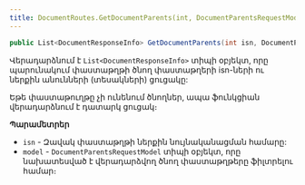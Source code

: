 ```yaml
---
title: DocumentRoutes.GetDocumentParents(int, DocumentParentsRequestModel) մեթոդ
---
```


```c#
public List<DocumentResponseInfo> GetDocumentParents(int isn, DocumentParentsRequestModel model)
```

Վերադարձնում է `List<DocumentResponseInfo>` տիպի օբյեկտ, որը պարունակում փաստաթղթի ծնող փաստաթղերի isn-ների ու ներքին անունների (տեսակների) ցուցակը:

Եթե փաստաթուղթը չի ունենում ծնողներ, ապա ֆունկցիան վերադարձնում է դատարկ ցուցակ։

**Պարամետրեր**

* `isn` - Զավակ փաստաթղթի ներքին նույնականացման համարը:
* `model` - `DocumentParentsRequestModel` տիպի օբյեկտ, որը նախատեսված է վերադարձվող ծնող փաստաթղթերը ֆիլտրելու համար։
